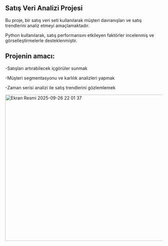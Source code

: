 ## Satış Veri Analizi Projesi


Bu proje, bir satış veri seti kullanılarak müşteri davranışları ve satış trendlerini analiz etmeyi amaçlamaktadır. 

Python kullanılarak, satış performansını etkileyen faktörler incelenmiş ve görselleştirmelerle desteklenmiştir.

## Projenin amacı:

-Satışları artırabilecek içgörüler sunmak

-Müşteri segmentasyonu ve karlılık analizleri yapmak

-Zaman serisi analizi ile satış trendlerini gözlemlemek


<img width="663" height="469" alt="Ekran Resmi 2025-09-26 22 01 37" src="https://github.com/user-attachments/assets/6fe83a51-70be-473b-90cc-c645dfa45f3a" />


